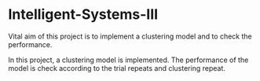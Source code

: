 # Intelligent-Systems-III
Vital aim of this project is to implement a clustering model and to check the performance.

In this project, a clustering model is implemented.
The performance of the model is check according to the trial repeats and clustering repeat.
